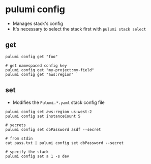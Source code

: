 # pulumi config

- Manages stack's config
- It's necessary to select the stack first with `pulumi stack select`

## get

```shell
pulumi config get "foo"

# get namespaced config key
pulumi config get "my-project:my-field"
pulumi config get "aws:region"
```

## set

- Modifies the `Pulumi.*.yaml` stack config file

```shell
pulumi config set aws:region us-west-2
pulumi config set instanceCount 5

# secrets
pulumi config set dbPassword asdf --secret

# from stdin
cat pass.txt | pulumi config set dbPassword --secret

# specify the stack
pulumi config set a 1 -s dev
```
